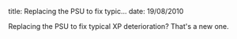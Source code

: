 title: Replacing the PSU to fix typic...
date: 19/08/2010

Replacing the PSU to fix typical XP deterioration? That's a new one.
